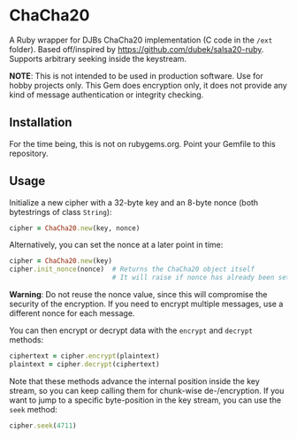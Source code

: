 # ChaCha20

A Ruby wrapper for DJBs ChaCha20 implementation (C code in the `/ext` folder). Based off/inspired by
https://github.com/dubek/salsa20-ruby. Supports arbitrary seeking inside the keystream.

**NOTE**: This is not intended to be used in production software. Use for hobby projects only. This Gem does encryption
only, it does not provide any kind of message authentication or integrity checking.

## Installation

For the time being, this is not on rubygems.org. Point your Gemfile to this repository.

## Usage

Initialize a new cipher with a 32-byte key and an 8-byte nonce (both bytestrings of class `String`):

```ruby
cipher = ChaCha20.new(key, nonce)
```

Alternatively, you can set the nonce at a later point in time:

```ruby
cipher = ChaCha20.new(key)
cipher.init_nonce(nonce)  # Returns the ChaCha20 object itself
                          # It will raise if nonce has already been set
```

**Warning**: Do not reuse the nonce value, since this will compromise the security of the encryption. If you need to encrypt
multiple messages, use a different nonce for each message.

You can then encrypt or decrypt data with the `encrypt` and `decrypt` methods:

```ruby
ciphertext = cipher.encrypt(plaintext)
plaintext = cipher.decrypt(ciphertext)
```

Note that these methods advance the internal position inside the key stream, so you can keep calling them for chunk-wise
de-/encryption. If you want to jump to a specific byte-position in the key stream, you can use the `seek` method:

```ruby
cipher.seek(4711)
```
